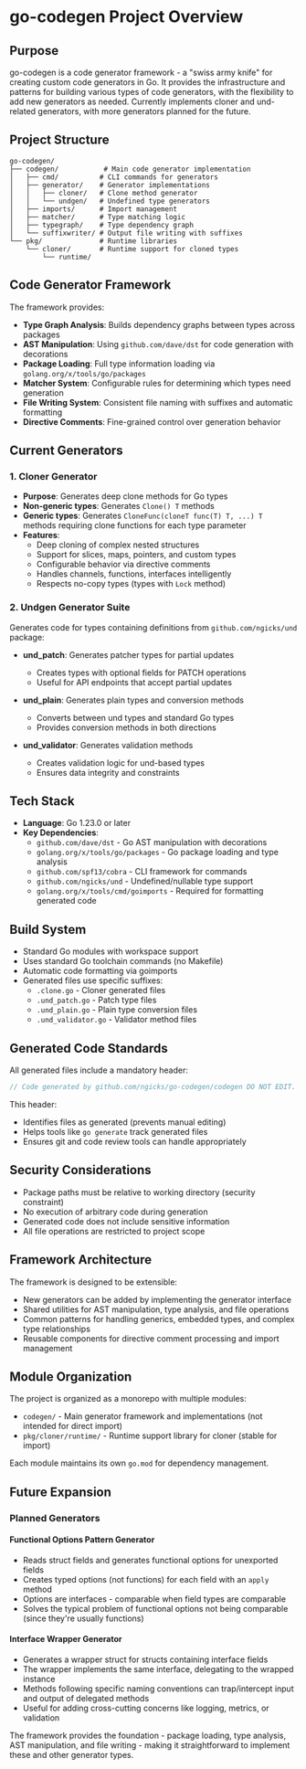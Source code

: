 # go-codegen Project Overview

## Purpose
go-codegen is a code generator framework - a "swiss army knife" for creating custom code generators in Go. It provides the infrastructure and patterns for building various types of code generators, with the flexibility to add new generators as needed. Currently implements cloner and und-related generators, with more generators planned for the future.

## Project Structure
```
go-codegen/
├── codegen/           # Main code generator implementation
│   ├── cmd/          # CLI commands for generators
│   ├── generator/    # Generator implementations
│   │   ├── cloner/   # Clone method generator
│   │   └── undgen/   # Undefined type generators
│   ├── imports/      # Import management
│   ├── matcher/      # Type matching logic
│   ├── typegraph/    # Type dependency graph
│   └── suffixwriter/ # Output file writing with suffixes
└── pkg/              # Runtime libraries
    └── cloner/       # Runtime support for cloned types
        └── runtime/
```

## Code Generator Framework

The framework provides:
- **Type Graph Analysis**: Builds dependency graphs between types across packages
- **AST Manipulation**: Using `github.com/dave/dst` for code generation with decorations
- **Package Loading**: Full type information loading via `golang.org/x/tools/go/packages`
- **Matcher System**: Configurable rules for determining which types need generation
- **File Writing System**: Consistent file naming with suffixes and automatic formatting
- **Directive Comments**: Fine-grained control over generation behavior

## Current Generators

### 1. Cloner Generator
- **Purpose**: Generates deep clone methods for Go types
- **Non-generic types**: Generates `Clone() T` methods
- **Generic types**: Generates `CloneFunc(cloneT func(T) T, ...) T` methods requiring clone functions for each type parameter
- **Features**:
  - Deep cloning of complex nested structures
  - Support for slices, maps, pointers, and custom types
  - Configurable behavior via directive comments
  - Handles channels, functions, interfaces intelligently
  - Respects no-copy types (types with `Lock` method)

### 2. Undgen Generator Suite
Generates code for types containing definitions from `github.com/ngicks/und` package:

- **und_patch**: Generates patcher types for partial updates
  - Creates types with optional fields for PATCH operations
  - Useful for API endpoints that accept partial updates
  
- **und_plain**: Generates plain types and conversion methods
  - Converts between und types and standard Go types
  - Provides conversion methods in both directions
  
- **und_validator**: Generates validation methods
  - Creates validation logic for und-based types
  - Ensures data integrity and constraints

## Tech Stack
- **Language**: Go 1.23.0 or later
- **Key Dependencies**:
  - `github.com/dave/dst` - Go AST manipulation with decorations
  - `golang.org/x/tools/go/packages` - Go package loading and type analysis
  - `github.com/spf13/cobra` - CLI framework for commands
  - `github.com/ngicks/und` - Undefined/nullable type support
  - `golang.org/x/tools/cmd/goimports` - Required for formatting generated code

## Build System
- Standard Go modules with workspace support
- Uses standard Go toolchain commands (no Makefile)
- Automatic code formatting via goimports
- Generated files use specific suffixes:
  - `.clone.go` - Cloner generated files
  - `.und_patch.go` - Patch type files
  - `.und_plain.go` - Plain type conversion files
  - `.und_validator.go` - Validator method files

## Generated Code Standards
All generated files include a mandatory header:
```go
// Code generated by github.com/ngicks/go-codegen/codegen DO NOT EDIT.
```

This header:
- Identifies files as generated (prevents manual editing)
- Helps tools like `go generate` track generated files
- Ensures git and code review tools can handle appropriately

## Security Considerations
- Package paths must be relative to working directory (security constraint)
- No execution of arbitrary code during generation
- Generated code does not include sensitive information
- All file operations are restricted to project scope

## Framework Architecture
The framework is designed to be extensible:
- New generators can be added by implementing the generator interface
- Shared utilities for AST manipulation, type analysis, and file operations
- Common patterns for handling generics, embedded types, and complex type relationships
- Reusable components for directive comment processing and import management

## Module Organization
The project is organized as a monorepo with multiple modules:
- `codegen/` - Main generator framework and implementations (not intended for direct import)
- `pkg/cloner/runtime/` - Runtime support library for cloner (stable for import)

Each module maintains its own `go.mod` for dependency management.

## Future Expansion

### Planned Generators

#### Functional Options Pattern Generator
- Reads struct fields and generates functional options for unexported fields
- Creates typed options (not functions) for each field with an `apply` method
- Options are interfaces - comparable when field types are comparable
- Solves the typical problem of functional options not being comparable (since they're usually functions)

#### Interface Wrapper Generator
- Generates a wrapper struct for structs containing interface fields
- The wrapper implements the same interface, delegating to the wrapped instance
- Methods following specific naming conventions can trap/intercept input and output of delegated methods
- Useful for adding cross-cutting concerns like logging, metrics, or validation

The framework provides the foundation - package loading, type analysis, AST manipulation, and file writing - making it straightforward to implement these and other generator types.